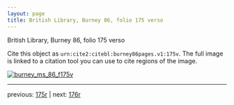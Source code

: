 ```yaml
---
layout: page
title: British Library, Burney 86, folio 175 verso
---
```


British Library, Burney 86, folio 175 verso

Cite this object as `urn:cite2:citebl:burney86pages.v1:175v`.  The full image is linked to a citation tool you can use to cite regions of the image.

[![burney_ms_86_f175v](http://www.homermultitext.org/iipsrv?IIIF=/project/homer/pyramidal/deepzoom/citebl/burney86imgs/v1/burney_ms_86_f175v.tif/full/800,/0/default.jpg)](http://www.homermultitext.org/ict2/?urn=urn:cite2:citebl:burney86imgs.v1:burney_ms_86_f175v) 

---

previous:  [175r](../175r/) | next: [176r](../176r/)